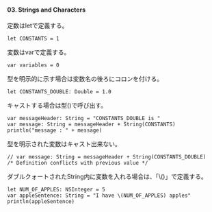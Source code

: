 #### 03. Strings and Characters
定数はletで定義する。

```
let CONSTANTS = 1
```

変数はvarで定義する。

```
var variables = 0
```

型を明示的に示す場合は変数名の後ろにコロンを付ける。

```
let CONSTANTS_DOUBLE: Double = 1.0
```


キャストする場合は型()で呼び出す。

```
var messageHeader: String = "CONSTANTS_DOUBLE is "
var message: String = messageHeader + String(CONSTANTS)
println("message : " + message)
```

型を明示された変数はキャスト出来ない。

```
// var message: String = messageHeader + String(CONSTANTS_DOUBLE)
/* Definition conflicts with previous value */
```

ダブルクォートされたString内に変数を入れる場合は、「\\()」で定義する。

```
let NUM_OF_APPLES: NSInteger = 5
var appleSentence: String = "I have \(NUM_OF_APPLES) apples"
println(appleSentence)
```
